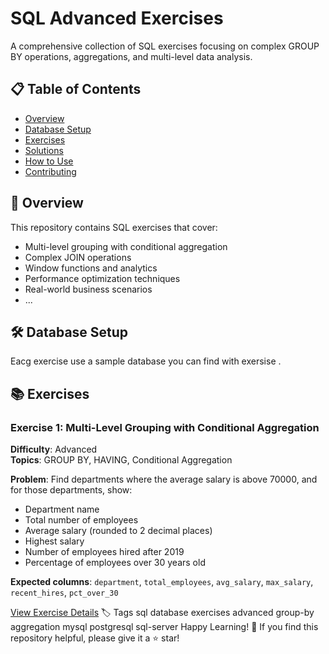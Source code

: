 # SQL Advanced Exercises

A comprehensive collection of  SQL exercises focusing on complex GROUP BY operations, aggregations, and multi-level data analysis.

## 📋 Table of Contents

- [Overview](#overview)
- [Database Setup](#database-setup)
- [Exercises](#exercises)
- [Solutions](#solutions)
- [How to Use](#how-to-use)
- [Contributing](#contributing)

## 🎯 Overview

This repository contains  SQL exercises that cover:
- Multi-level grouping with conditional aggregation
- Complex JOIN operations
- Window functions and analytics
- Performance optimization techniques
- Real-world business scenarios
- ...

## 🛠 Database Setup

Eacg exercise use a sample  database you can find with exersise . 

## 📚 Exercises

### Exercise 1: Multi-Level Grouping with Conditional Aggregation

**Difficulty**: Advanced  
**Topics**: GROUP BY, HAVING, Conditional Aggregation

**Problem**: Find departments where the average salary is above 70000, and for those departments, show:
- Department name
- Total number of employees
- Average salary (rounded to 2 decimal places)
- Highest salary
- Number of employees hired after 2019
- Percentage of employees over 30 years old

**Expected columns**: `department`, `total_employees`, `avg_salary`, `max_salary`, `recent_hires`, `pct_over_30`

[View Exercise Details](#exercise_01_multi_level_grouping)
🏷️ Tags
sql database exercises advanced group-by aggregation mysql postgresql sql-server
Happy Learning! 🚀
If you find this repository helpful, please give it a ⭐ star!
